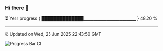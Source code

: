 ### Hi there 👋

⏳ Year progress { ██████████████▁▁▁▁▁▁▁▁▁▁▁▁▁▁▁▁ } 48.20 %

---

⏰ Updated on Wed, 25 Jun 2025 22:43:50 GMT

![Progress Bar CI](https://github.com/IshwaranRudhara/GIT-ACTION/workflows/Progress%20Bar%20CI/badge.svg)
